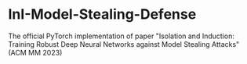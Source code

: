 # InI-Model-Stealing-Defense
The official PyTorch implementation of paper "Isolation and Induction: Training Robust Deep Neural Networks against Model Stealing Attacks" (ACM MM 2023)
